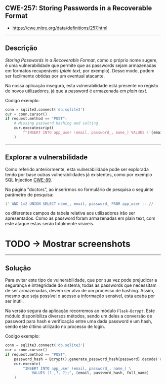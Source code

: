 ## CWE-257: Storing Passwords in a Recoverable Format
- https://cwe.mitre.org/data/definitions/257.html

---
## Descrição
*Storing Passwords in a Recoverable Format*, como o próprio nome sugere, é uma vulnerabilidade que permite que as passwords sejam armazenadas em formatos recuperáveis (*plain text*, por exemplo). Desse modo, podem ser facilmente obtidas por um eventual atacante.

Na nossa aplicação insegura, esta vulnerabilidade está presente no registo de novos utilizadores, já que a password é armazenada em *plain text*.

Codigo exemplo:
```python
conn = sqlite3.connect('db.sqlite3')
cur = conn.cursor()
if request.method == "POST":
    # Missing password hashing and salting
    cur.executescript(
        f"INSERT INTO app_user (email, password_, name_) VALUES ('{email}', '{password}', '{full_name}');"
    )
```

---
## Explorar a vulnerabilidade
Como referido anteriormente, esta vulnerabilidade pode ser explorada tendo por base outras vulnerabilidades já existentes, como por exemplo SQL Injection [CWE-89](CWE-89.md).

Na página "doctors", ao inserirmos no formulário de pesquisa o seguinte parâmetro de pesquisa:

```sql
1' AND 1=2 UNION SELECT name_, email, password_ FROM app_user -- //
```

os diferentes campos da tabela relativa aos utilizadores irão ser apresentados. Como as password foram armazenadas em plain text, com este ataque estas serão totalmente visíveis.


# TODO -> Mostrar screenshots

---
## Solução
Para evitar este tipo de vulnerabilidade, que por sua vez pode prejudicar a segurança e intregridade do sistema, todas as passwords que necessitam de ser armazenadas, devem ser alvo de um processo de hashing. Assim, mesmo que seja possível o acesso a informação sensível, esta acaba por ser inútil.

Na versão segura da aplicação recorremos ao módulo <code>Flask-Bcrypt</code>. Este módulo disponibiliza diversos métodos, sendo um deles a conversão de password para hash e verificação entre uma dada password e um hash, sendo este último utilizado no processo de login.

Codigo exemplo:
```python
conn = sqlite3.connect('db.sqlite3')
cur = conn.cursor()
if request.method == "POST":
    password_hash = Bcrypt().generate_password_hash(password).decode('utf-8')
    cur.execute(
        "INSERT INTO app_user (email, password_, name_) \
            VALUES (? ,?, ?);", (email, password_hash, full_name)
    )
```